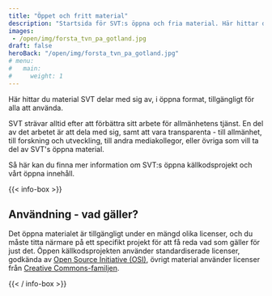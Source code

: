 ```yaml
---
title: "Öppet och fritt material"
description: "Startsida för SVT:s öppna och fria material. Här hittar du mer information om SVT:s öppna och fria material."
images:
 - /open/img/forsta_tvn_pa_gotland.jpg
draft: false
heroBack: "/open/img/forsta_tvn_pa_gotland.jpg"
# menu:
#   main:
#     weight: 1
---
```


Här hittar du material SVT delar med sig av, i öppna format, tillgängligt för alla att använda.

SVT strävar alltid efter att förbättra sitt arbete för allmänhetens tjänst. En del av det arbetet är att dela med sig, samt att vara transparenta - till allmänhet, till forskning och utveckling, till andra mediakollegor, eller övriga som vill ta del av SVT's öppna material.

Så här kan du finna mer information om SVT:s öppna källkodsprojekt och vårt öppna innehåll.

{{< info-box >}}

## Användning - vad gäller?

Det öppna materialet är tillgängligt under en mängd olika licenser, och du måste titta närmare på ett specifikt projekt för att få reda vad som gäller för just det. Öppen källkodsprojekten använder standardiserade licenser, godkända av [Open Source Initiative (OSI)](https://opensource.org/), övrigt material använder licenser från [Creative Commons-familjen](https://creativecommons.org/).

{{< / info-box >}}

